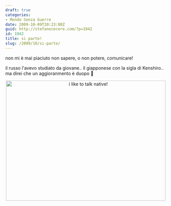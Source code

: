 ```yaml
---
draft: true
categories:
- Mondo Senza Guerre
date: 2009-10-09T20:23:00Z
guid: http://stefanocecere.com/?p=1942
id: 1942
title: si parte!
slug: /2009/10/si-parte/
---
```


non mi è mai piaciuto non sapere, o non potere, comunicare!

il russo l'avevo studiato da giovane.. il giapponese con la sigla di Kenshiro.. ma direi che un aggioranmento è duopo 🙂 

<div style="text-align:center">
  <img src="http://farm4.static.flickr.com/3449/3996230066_dbabed935c.jpg" alt="i like to talk native!" border="0" width="500" height="375" />
</div>

</a>